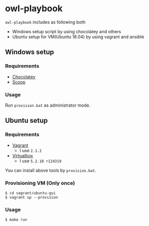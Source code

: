 owl-playbook
============

`owl-playbook` includes as following both

* Windows setup script by using chocolatey and others
* Ubuntu setup for VM(Ubuntu 18.04) by using vagrant and ansible


Windows setup
-------------

### Requirements

* [Chocolatey](https://chocolatey.org/)
* [Scoop](https://github.com/lukesampson/scoop)

### Usage

Run `provision.bat` as administrator mode.


Ubuntu setup
------------

### Requirements

* [Vagrant](https://www.vagrantup.com/)
  * I use `2.1.2`
* [Virtualbox](https://www.virtualbox.org/)
  * I use `5.2.18 r124319`

You can install above tools by `provision.bat`.

### Provisioning VM (Only once)

```
$ cd vagrant/ubuntu-gui
$ vagrant up --provision
```

### Usage

```
$ make run
```

